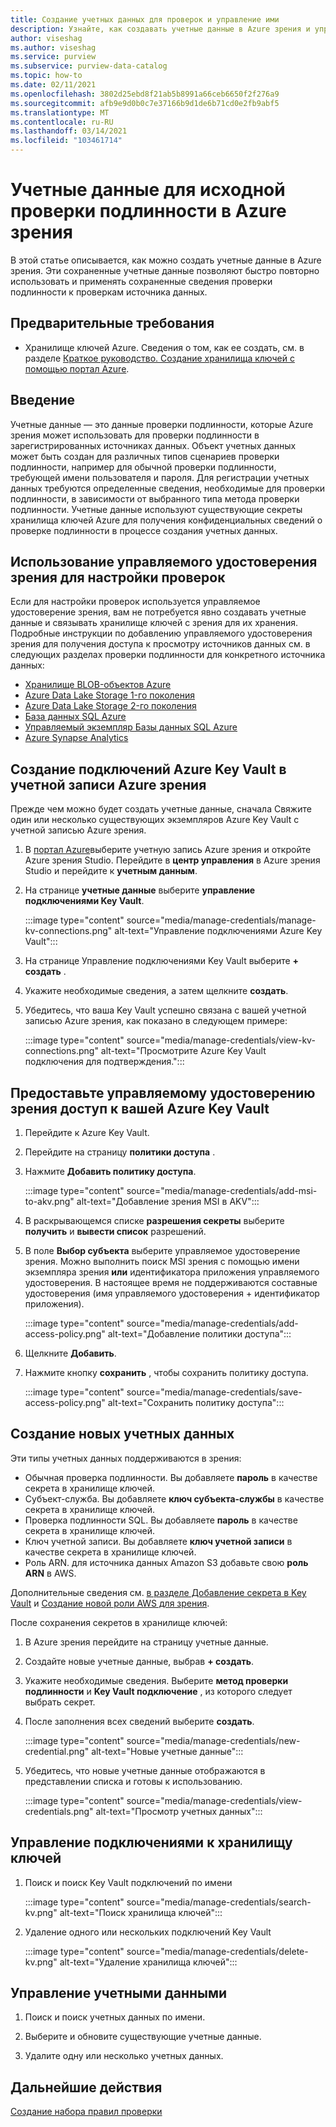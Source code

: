 ```yaml
---
title: Создание учетных данных для проверок и управление ими
description: Узнайте, как создавать учетные данные в Azure зрения и управлять ими.
author: viseshag
ms.author: viseshag
ms.service: purview
ms.subservice: purview-data-catalog
ms.topic: how-to
ms.date: 02/11/2021
ms.openlocfilehash: 3802d25ebd8f21ab5b8991a66ceb6650f2f276a9
ms.sourcegitcommit: afb9e9d0b0c7e37166b9d1de6b71cd0e2fb9abf5
ms.translationtype: MT
ms.contentlocale: ru-RU
ms.lasthandoff: 03/14/2021
ms.locfileid: "103461714"
---
```

# <a name="credentials-for-source-authentication-in-azure-purview"></a>Учетные данные для исходной проверки подлинности в Azure зрения

В этой статье описывается, как можно создать учетные данные в Azure зрения. Эти сохраненные учетные данные позволяют быстро повторно использовать и применять сохраненные сведения проверки подлинности к проверкам источника данных.

## <a name="prerequisites"></a>Предварительные требования

- Хранилище ключей Azure. Сведения о том, как ее создать, см. в разделе [Краткое руководство. Создание хранилища ключей с помощью портал Azure](../key-vault/general/quick-create-portal.md).

## <a name="introduction"></a>Введение

Учетные данные — это данные проверки подлинности, которые Azure зрения может использовать для проверки подлинности в зарегистрированных источниках данных. Объект учетных данных может быть создан для различных типов сценариев проверки подлинности, например для обычной проверки подлинности, требующей имени пользователя и пароля. Для регистрации учетных данных требуются определенные сведения, необходимые для проверки подлинности, в зависимости от выбранного типа метода проверки подлинности. Учетные данные используют существующие секреты хранилища ключей Azure для получения конфиденциальных сведений о проверке подлинности в процессе создания учетных данных.

## <a name="use-purview-managed-identity-to-set-up-scans"></a>Использование управляемого удостоверения зрения для настройки проверок

Если для настройки проверок используется управляемое удостоверение зрения, вам не потребуется явно создавать учетные данные и связывать хранилище ключей с зрения для их хранения. Подробные инструкции по добавлению управляемого удостоверения зрения для получения доступа к просмотру источников данных см. в следующих разделах проверки подлинности для конкретного источника данных:

- [Хранилище BLOB-объектов Azure](register-scan-azure-blob-storage-source.md#setting-up-authentication-for-a-scan)
- [Azure Data Lake Storage 1-го поколения](register-scan-adls-gen1.md#setting-up-authentication-for-a-scan)
- [Azure Data Lake Storage 2-го поколения](register-scan-adls-gen2.md#setting-up-authentication-for-a-scan)
- [База данных SQL Azure](register-scan-azure-sql-database.md)
- [Управляемый экземпляр Базы данных SQL Azure](register-scan-azure-sql-database-managed-instance.md#setting-up-authentication-for-a-scan)
- [Azure Synapse Analytics](register-scan-azure-synapse-analytics.md#setting-up-authentication-for-a-scan)

## <a name="create-azure-key-vaults-connections-in-your-azure-purview-account"></a>Создание подключений Azure Key Vault в учетной записи Azure зрения

Прежде чем можно будет создать учетные данные, сначала Свяжите один или несколько существующих экземпляров Azure Key Vault с учетной записью Azure зрения.

1. В [портал Azure](https://portal.azure.com)выберите учетную запись Azure зрения и откройте Azure зрения Studio. Перейдите в **центр управления** в Azure зрения Studio и перейдите к **учетным данным**.

2. На странице **учетные данные** выберите **управление подключениями Key Vault**.

   :::image type="content" source="media/manage-credentials/manage-kv-connections.png" alt-text="Управление подключениями Azure Key Vault":::

3. На странице Управление подключениями Key Vault выберите **+ создать** .

4. Укажите необходимые сведения, а затем щелкните **создать**.

5. Убедитесь, что ваша Key Vault успешно связана с вашей учетной записью Azure зрения, как показано в следующем примере:

   :::image type="content" source="media/manage-credentials/view-kv-connections.png" alt-text="Просмотрите Azure Key Vault подключения для подтверждения.":::

## <a name="grant-the-purview-managed-identity-access-to-your-azure-key-vault"></a>Предоставьте управляемому удостоверению зрения доступ к вашей Azure Key Vault

1. Перейдите к Azure Key Vault.

2. Перейдите на страницу **политики доступа** .

3. Нажмите **Добавить политику доступа**.

   :::image type="content" source="media/manage-credentials/add-msi-to-akv.png" alt-text="Добавление зрения MSI в AKV":::

4. В раскрывающемся списке **разрешения секреты** выберите **получить** и **вывести список** разрешений.

5. В поле **Выбор субъекта** выберите управляемое удостоверение зрения. Можно выполнить поиск MSI зрения с помощью имени экземпляра зрения **или** идентификатора приложения управляемого удостоверения. В настоящее время не поддерживаются составные удостоверения (имя управляемого удостоверения + идентификатор приложения).

   :::image type="content" source="media/manage-credentials/add-access-policy.png" alt-text="Добавление политики доступа":::

6. Щелкните **Добавить**.

7. Нажмите кнопку **сохранить** , чтобы сохранить политику доступа.

   :::image type="content" source="media/manage-credentials/save-access-policy.png" alt-text="Сохранить политику доступа":::

## <a name="create-a-new-credential"></a>Создание новых учетных данных

Эти типы учетных данных поддерживаются в зрения:

- Обычная проверка подлинности. Вы добавляете **пароль** в качестве секрета в хранилище ключей.
- Субъект-служба. Вы добавляете **ключ субъекта-службы** в качестве секрета в хранилище ключей.
- Проверка подлинности SQL. Вы добавляете **пароль** в качестве секрета в хранилище ключей.
- Ключ учетной записи. Вы добавляете **ключ учетной записи** в качестве секрета в хранилище ключей.
- Роль ARN. для источника данных Amazon S3 добавьте свою **роль ARN** в AWS. 

Дополнительные сведения см. [в разделе Добавление секрета в Key Vault](../key-vault/secrets/quick-create-portal.md#add-a-secret-to-key-vault) и [Создание новой роли AWS для зрения](register-scan-amazon-s3.md#create-a-new-aws-role-for-purview).

После сохранения секретов в хранилище ключей:

1. В Azure зрения перейдите на страницу учетные данные.

2. Создайте новые учетные данные, выбрав **+ создать**.

3. Укажите необходимые сведения. Выберите **метод проверки подлинности** и **Key Vault подключение** , из которого следует выбрать секрет.

4. После заполнения всех сведений выберите **создать**.

   :::image type="content" source="media/manage-credentials/new-credential.png" alt-text="Новые учетные данные":::

5. Убедитесь, что новые учетные данные отображаются в представлении списка и готовы к использованию.

   :::image type="content" source="media/manage-credentials/view-credentials.png" alt-text="Просмотр учетных данных":::

## <a name="manage-your-key-vault-connections"></a>Управление подключениями к хранилищу ключей

1. Поиск и поиск Key Vault подключений по имени

   :::image type="content" source="media/manage-credentials/search-kv.png" alt-text="Поиск хранилища ключей":::

2. Удаление одного или нескольких подключений Key Vault

   :::image type="content" source="media/manage-credentials/delete-kv.png" alt-text="Удаление хранилища ключей":::

## <a name="manage-your-credentials"></a>Управление учетными данными

1. Поиск и поиск учетных данных по имени.
  
2. Выберите и обновите существующие учетные данные.

3. Удалите одну или несколько учетных данных.

## <a name="next-steps"></a>Дальнейшие действия

[Создание набора правил проверки](create-a-scan-rule-set.md)
